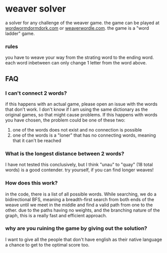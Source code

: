 # weaver solver
a solver for any challenge of the weaver game. the game can be played at [wordwormdormdork.com](http://wordwormdormdork.com/) or [weaverwordle.com](http://weaverwordle.com/).
the game is a "word ladder" game.
### rules
you have to weave your way from the strating word to the ending word. each word inbetween can only change 1 letter from the word above.

## FAQ
### I can't connect 2 words?
if this happens with an actual game, please open an issue with the words that don't work. I don't know if I am using the same dictionary as the original games, so that might cause problems. If this happens with words you have chosen, the problem could be one of these two:
1. one of the words does not exist and no connection is possible
2. one of the words is a "loner" that has no connecting words, meaning that it can't be reached
### What is the longest distance between 2 words?
I have not tested this conclusively, but I think "unau" to "quay" (18 total words) is a good contender. try yourself, if you can find longer weaves!
### How does this work?
in the code, there is a list of all possible words. While searching, we do a bidirectional BFS, meaning a breadth-first search from both ends of the weave until we meet in the middle and find a valid path from one to the other. due to the paths having no weights, and the branching nature of the graph, this is a really fast and efficient approach. 
### why are you ruining the game by giving out the solution?
I want to give all the people that don't have english as their native language a chance to get to the optimal score too.
